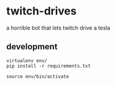 # twitch-drives
a horrible bot that lets twitch drive a tesla

## development
```
virtualenv env/
pip install -r requirements.txt

source env/bin/activate
```
